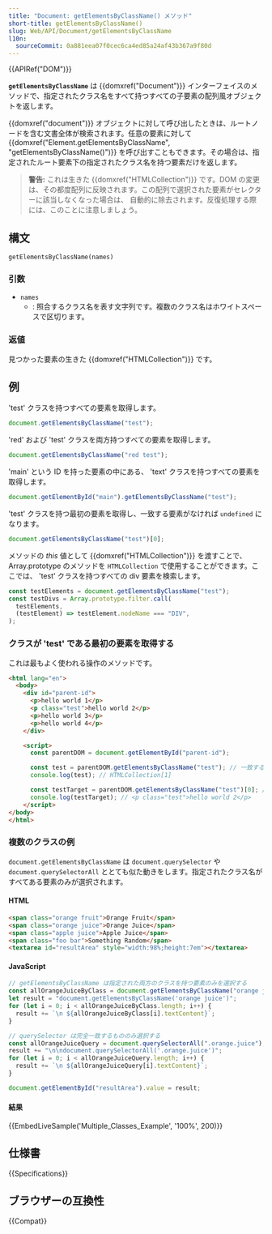 ```yaml
---
title: "Document: getElementsByClassName() メソッド"
short-title: getElementsByClassName()
slug: Web/API/Document/getElementsByClassName
l10n:
  sourceCommit: 0a881eea07f0cec6ca4ed85a24af43b367a9f80d
---
```


{{APIRef("DOM")}}

**`getElementsByClassName`** は {{domxref("Document")}} インターフェイスのメソッドで、指定されたクラス名をすべて持つすべての子要素の配列風オブジェクトを返します。

{{domxref("document")}} オブジェクトに対して呼び出したときは、ルートノードを含む文書全体が検索されます。任意の要素に対して {{domxref("Element.getElementsByClassName", "getElementsByClassName()")}} を呼び出すこともできます。その場合は、指定されたルート要素下の指定されたクラス名を持つ要素だけを返します。

> **警告:** これは生きた {{domxref("HTMLCollection")}} です。DOM の変更は、その都度配列に反映されます。この配列で選択された要素がセレクターに該当しなくなった場合は、 自動的に除去されます。反復処理する際には、このことに注意しましょう。

## 構文

```js-nolint
getElementsByClassName(names)
```

### 引数

- `names`
  - : 照合するクラス名を表す文字列です。複数のクラス名はホワイトスペースで区切ります。

### 返値

見つかった要素の生きた {{domxref("HTMLCollection")}} です。

## 例

'test' クラスを持つすべての要素を取得します。

```js
document.getElementsByClassName("test");
```

'red' および 'test' クラスを両方持つすべての要素を取得します。

```js
document.getElementsByClassName("red test");
```

'main' という ID を持った要素の中にある、 'text' クラスを持つすべての要素を取得します。

```js
document.getElementById("main").getElementsByClassName("test");
```

'test' クラスを持つ最初の要素を取得し、一致する要素がなければ `undefined` になります。

```js
document.getElementsByClassName("test")[0];
```

メソッドの _this_ 値として {{domxref("HTMLCollection")}} を渡すことで、Array.prototype のメソッドを `HTMLCollection` で使用することができます。ここでは、 'test' クラスを持つすべての div 要素を検索します。

```js
const testElements = document.getElementsByClassName("test");
const testDivs = Array.prototype.filter.call(
  testElements,
  (testElement) => testElement.nodeName === "DIV",
);
```

### クラスが 'test' である最初の要素を取得する

これは最もよく使われる操作のメソッドです。

```html
<html lang="en">
  <body>
    <div id="parent-id">
      <p>hello world 1</p>
      <p class="test">hello world 2</p>
      <p>hello world 3</p>
      <p>hello world 4</p>
    </div>

    <script>
      const parentDOM = document.getElementById("parent-id");

      const test = parentDOM.getElementsByClassName("test"); // 一致する要素のリストであり、要素自身では*ない*
      console.log(test); // HTMLCollection[1]

      const testTarget = parentDOM.getElementsByClassName("test")[0]; // 求める最初の要素
      console.log(testTarget); // <p class="test">hello world 2</p>
    </script>
</body>
</html>
```

### 複数のクラスの例

`document.getElementsByClassName` は `document.querySelector` や `document.querySelectorAll` ととても似た動きをします。指定されたクラス名がすべてある要素のみが選択されます。

#### HTML

```html
<span class="orange fruit">Orange Fruit</span>
<span class="orange juice">Orange Juice</span>
<span class="apple juice">Apple Juice</span>
<span class="foo bar">Something Random</span>
<textarea id="resultArea" style="width:98%;height:7em"></textarea>
```

#### JavaScript

```js
// getElementsByClassName は指定された両方のクラスを持つ要素のみを選択する
const allOrangeJuiceByClass = document.getElementsByClassName("orange juice");
let result = "document.getElementsByClassName('orange juice')";
for (let i = 0; i < allOrangeJuiceByClass.length; i++) {
  result += `\n ${allOrangeJuiceByClass[i].textContent}`;
}

// querySelector は完全一致するもののみ選択する
const allOrangeJuiceQuery = document.querySelectorAll(".orange.juice");
result += "\n\ndocument.querySelectorAll('.orange.juice')";
for (let i = 0; i < allOrangeJuiceQuery.length; i++) {
  result += `\n ${allOrangeJuiceQuery[i].textContent}`;
}

document.getElementById("resultArea").value = result;
```

#### 結果

{{EmbedLiveSample('Multiple_Classes_Example', '100%', 200)}}

## 仕様書

{{Specifications}}

## ブラウザーの互換性

{{Compat}}
